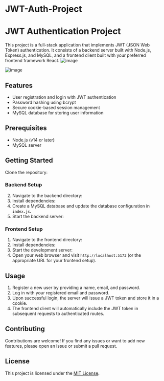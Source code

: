 # JWT-Auth-Project

# JWT Authentication Project
This project is a full-stack application that implements JWT (JSON Web Token) authentication. It consists of a backend server built with Node.js, Express.js, and MySQL, and a frontend client built with your preferred frontend framework React.
![image](https://github.com/TangadeSandesh/JWT-Auth-Project/assets/129480090/13436089-97dc-42c4-9dd2-919093f831c5)

![image](https://github.com/TangadeSandesh/JWT-Auth-Project/assets/129480090/084b77bb-8307-4e70-8a84-c4ab26043bb9)

## Features

- User registration and login with JWT authentication
- Password hashing using bcrypt
- Secure cookie-based session management
- MySQL database for storing user information

## Prerequisites
- Node.js (v14 or later)
- MySQL server

## Getting Started
 Clone the repository:

### Backend Setup
2. Navigate to the backend directory:
3. Install dependencies:
4. Create a MySQL database and update the database configuration in `index.js`.
5. Start the backend server:


### Frontend Setup
1. Navigate to the frontend directory:
2. Install dependencies:
3. Start the development server:
4. Open your web browser and visit `http://localhost:5173` (or the appropriate URL for your frontend setup).

## Usage

1. Register a new user by providing a name, email, and password.
2. Log in with your registered email and password.
3. Upon successful login, the server will issue a JWT token and store it in a cookie.
4. The frontend client will automatically include the JWT token in subsequent requests to authenticated routes.

## Contributing

Contributions are welcome! If you find any issues or want to add new features, please open an issue or submit a pull request.

## License
This project is licensed under the [MIT License](LICENSE).
